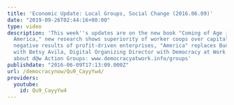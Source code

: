 ```yaml
---
title: 'Economic Update: Local Groups, Social Change (2016.06.09)'
date: "2019-09-26T02:44:16+08:00"
type: video
description: 'This week''s updates are on the new book "Coming of Age in the Other
  America," new research shows superiority of worker coops over capitalist enterprises,
  negative results of profit-driven enterprises, "America" replaces Budweiser. Interview
  with Betsy Avila, Digital Organizing Director with Democracy at Work. Learn more
  about d@w Action Groups: www.democracyatwork.info/groups'
publishdate: "2016-06-09T17:13:09.000Z"
url: /democracynow/Qu9_CayyYw4/
providers:
  youtube:
    id: Qu9_CayyYw4
---
```


